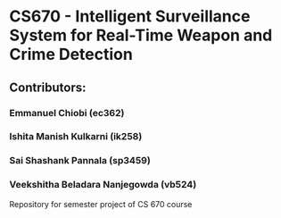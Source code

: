 # CS670 - Intelligent Surveillance System for Real-Time Weapon and Crime Detection
## Contributors:
### **Emmanuel Chiobi (ec362)**
### **Ishita Manish Kulkarni (ik258)**
### **Sai Shashank Pannala (sp3459)**
### **Veekshitha Beladara Nanjegowda (vb524)**
Repository for semester project of CS 670 course
